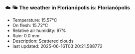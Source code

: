 ### ☁️ 🌤️  The weather in Florianópolis is: Florianópolis

- Temperature: 15.57°C
- On flesh: 15.72°C
- Relative air humidity: 97%
- Rain: 0.0 mm
- Description: Scattered clouds
- last updated: 2025-06-16T03:20:21.588772
